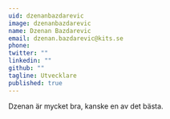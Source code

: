 ```yaml
---
uid: dzenanbazdarevic
image: dzenanbazdarevic
name: Dzenan Bazdarevic
email: dzenan.bazdarevic@kits.se
phone: 
twitter: ""
linkedin: ""
github: ""
tagline: Utvecklare
published: true
---
```


Dzenan är mycket bra, kanske en av det bästa.
